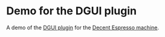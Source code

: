 # Demo for the DGUI plugin
A demo of the [DGUI plugin](https://github.com/ebengoechea/de1app_plugin_DGUI) for the [Decent Espresso machine](https://github.com/decentespresso/de1app/).
